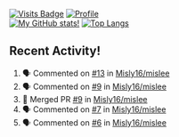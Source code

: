 [![Visits Badge](https://badges.pufler.dev/visits/misly16/misly16)](https://badges.pufler.dev)
[![Profile](https://raw.githubusercontent.com/Misly16/Misly16/master/index.png)](https://github.com/misly16)
<br>
[![My GitHub stats!](https://github-readme-stats.vercel.app/api?username=misly16&show_icons=true&theme=dracula)](https://github.com/misly16)
[![Top Langs](https://github-readme-stats.vercel.app/api/top-langs/?username=misly16&theme=dracula&layout=compact)](https://github.com/misly16)
<br>


## Recent Activity!
<!--START_SECTION:activity-->
1. 🗣 Commented on [#13](https://github.com/Misly16/mislee/issues/13) in [Misly16/mislee](https://github.com/Misly16/mislee)
2. 🗣 Commented on [#9](https://github.com/Misly16/mislee/issues/9) in [Misly16/mislee](https://github.com/Misly16/mislee)
3. 🎉 Merged PR [#9](https://github.com/Misly16/mislee/pull/9) in [Misly16/mislee](https://github.com/Misly16/mislee)
4. 🗣 Commented on [#7](https://github.com/Misly16/mislee/issues/7) in [Misly16/mislee](https://github.com/Misly16/mislee)
5. 🗣 Commented on [#6](https://github.com/Misly16/mislee/issues/6) in [Misly16/mislee](https://github.com/Misly16/mislee)
<!--END_SECTION:activity-->

